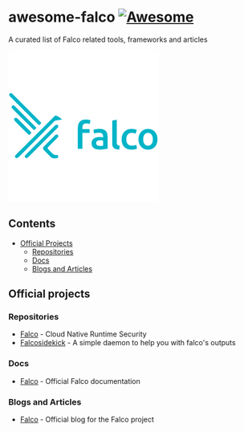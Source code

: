# awesome-falco [![Awesome](https://awesome.re/badge.svg)](https://awesome.re)
A curated list of Falco related tools, frameworks and articles

![falco_logo](./falco.png)

## Contents

- [Official Projects](#official-projects)
  - [Repositories](#repositories)
  - [Docs](#docs)
  - [Blogs and Articles](#blogs-and-articles)
  
## Official projects

### Repositories

- [Falco](https://github.com/falcosecurity/falco) - Cloud Native Runtime Security
- [Falcosidekick](https://github.com/falcosecurity/falcosidekick) - A simple daemon to help you with falco's outputs

### Docs

- [Falco](https://falco.org/docs/) - Official Falco documentation

### Blogs and Articles

- [Falco](https://falco.org/blog/) - Official blog for the Falco project
